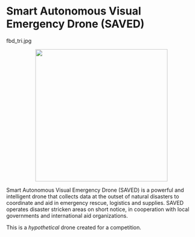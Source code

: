 # Smart Autonomous Visual Emergency Drone (SAVED)

fbd_tri.jpg

<p align="center">
  <img width="350" height="350" src="">
</p>


Smart Autonomous Visual Emergency Drone (SAVED) is a powerful and intelligent drone that collects data at the outset of natural disasters to coordinate and aid in emergency rescue, logistics and supplies. SAVED operates disaster stricken areas on short notice, in cooperation with local governments and international aid organizations.

This is a *hypothetical* drone created for a competition.